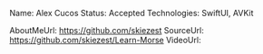 Name: Alex Cucos
Status: Accepted
Technologies: SwiftUI, AVKit

AboutMeUrl: https://github.com/skiezest
SourceUrl: https://github.com/skiezest/Learn-Morse
VideoUrl:

<!---
EXAMPLE
Name: John Appleseed
Status: Submitted <or> Winner <or> Distinguished <or> Rejected
Technologies: SwiftUI, RealityKit, CoreGraphic

AboutMeUrl: https://linkedin.com/in/johnappleseed
SourceUrl: https://github.com/johnappleseed/wwdc2025
VideoUrl: https://youtu.be/ABCDE123456
-->
